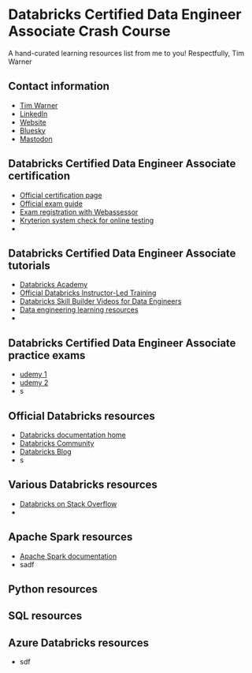 # Databricks Certified Data Engineer Associate Crash Course

A hand-curated learning resources list from me to you! Respectfully, Tim Warner

## Contact information

- [Tim Warner](mailto:timothywarner316@gmail.com)
- [LinkedIn](https://www.linkedin.com/in/timothywarner/)
- [Website](https://techtrainertim.com)
- [Bluesky](https://bsky.app/profile/techtrainertim.bsky.social)
- [Mastodon](https://mastodon.social/@techtrainertim)

## Databricks Certified Data Engineer Associate certification

- [Official certification page](https://www.databricks.com/learn/certification/data-engineer-associate)
- [Official exam guide](https://www.databricks.com/sites/default/files/2024-05/databricks-certified-data-engineer-associate-exam-guide.pdf)
- [Exam registration with Webassessor](https://webassessor.com/databricks)
- [Kryterion system check for online testing](https://www.kryterion.com/systemcheck/)
-

## Databricks Certified Data Engineer Associate tutorials

- [Databricks Academy](https://partner-academy.databricks.com/pages/21/home)
- [Official Databricks Instructor-Led Training](https://www.databricks.com/training/catalog)
- [Databricks Skill Builder Videos for Data Engineers](https://www.youtube.com/@stephanieamrivera/videos)
- [Data engineering learning resources](https://dataengineering.wiki/Learning+Resources)
-

## Databricks Certified Data Engineer Associate practice exams

- [udemy 1](https://www.udemy.com/course/databricks-certified-associate-data-engineer-practice-tests/?referralCode=102E37D6BA7C7B8B5532)
- [udemy 2](https://www.udemy.com/course/practice-exams-databricks-certified-data-engineer-associate/?expanded=1014944232)
- s


## Official Databricks resources

- [Databricks documentation home](https://docs.databricks.com/en/index.html)
- [Databricks Community](https://community.databricks.com/)
- [Databricks Blog](https://www.databricks.com/blog)
- s

## Various Databricks resources

- [Databricks on Stack Overflow](https://stackoverflow.com/questions/tagged/databricks)
-



## Apache Spark resources

- [Apache Spark documentation](https://spark.apache.org/docs/latest/)
- sadf


## Python resources


## SQL resources


## Azure Databricks resources

- sdf